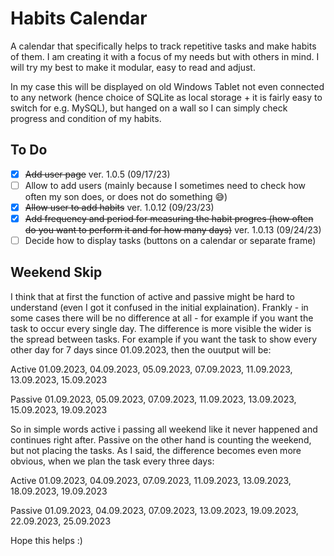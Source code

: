 # Habits Calendar
A calendar that specifically helps to track repetitive tasks and make habits of them.
I am creating it with a focus of my needs but with others in mind. I will try my best to make it modular, easy to read and adjust.

In my case this will be displayed on old Windows Tablet not even connected to any network (hence choice of SQLite as local storage + it is fairly easy to switch for e.g. MySQL), but hanged on a wall so I can simply check progress and condition of my habits.

## To Do
- [x] ~~Add user page~~ ver. 1.0.5 (09/17/23)
- [ ] Allow to add users (mainly because I sometimes need to check how often my son does, or does not do something 😅)
- [x] ~~Allow user to add habits~~ ver. 1.0.12 (09/23/23)
- [x] ~~Add frequency and period for measuring the habit progres (how often do you want to perform it and for how many days)~~ ver. 1.0.13 (09/24/23)
- [ ] Decide how to display tasks (buttons on a calendar or separate frame)

## Weekend Skip
I think that at first the function of active and passive might be hard to understand (even I got it confused in the initial explaination). Frankly - in some cases there will be no difference at all - for example if you want the task to occur every single day. The difference is more visible the wider is the spread between tasks. For example if you want the task to show every other day for 7 days since 01.09.2023, then the ouutput will be:

Active
    01.09.2023, 04.09.2023, 05.09.2023, 07.09.2023, 11.09.2023, 13.09.2023, 15.09.2023

Passive
    01.09.2023, 05.09.2023, 07.09.2023, 11.09.2023, 13.09.2023, 15.09.2023, 19.09.2023

So in simple words active i passing all weekend like it never happened and continues right after. Passive on the other hand is counting the weekend, but not placing the tasks. As I said, the difference becomes even more obvious, when we plan the task every three days:

Active
    01.09.2023, 04.09.2023, 07.09.2023, 11.09.2023, 13.09.2023, 18.09.2023, 19.09.2023

Passive
    01.09.2023, 04.09.2023, 07.09.2023, 13.09.2023, 19.09.2023, 22.09.2023, 25.09.2023

Hope this helps :)
